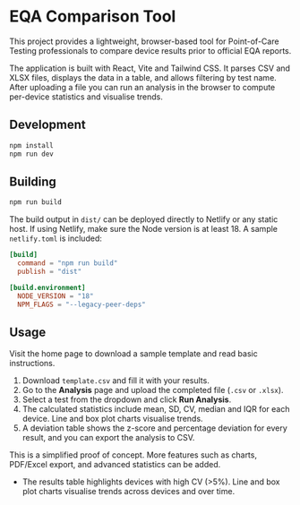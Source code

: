 # EQA Comparison Tool

This project provides a lightweight, browser-based tool for Point-of-Care Testing professionals to compare device results prior to official EQA reports.

The application is built with React, Vite and Tailwind CSS. It parses CSV and XLSX files, displays the data in a table, and allows filtering by test name. After uploading a file you can run an analysis in the browser to compute per-device statistics and visualise trends.

## Development

```bash
npm install
npm run dev
```

## Building

```bash
npm run build
```

The build output in `dist/` can be deployed directly to Netlify or any static host.
If using Netlify, make sure the Node version is at least 18. A sample
`netlify.toml` is included:

```toml
[build]
  command = "npm run build"
  publish = "dist"

[build.environment]
  NODE_VERSION = "18"
  NPM_FLAGS = "--legacy-peer-deps"
```

## Usage

Visit the home page to download a sample template and read basic instructions.

1. Download `template.csv` and fill it with your results.
2. Go to the **Analysis** page and upload the completed file (`.csv` or `.xlsx`).
3. Select a test from the dropdown and click **Run Analysis**.
4. The calculated statistics include mean, SD, CV, median and IQR for each device. Line and box plot charts visualise trends.
5. A deviation table shows the z-score and percentage deviation for every result, and you can export the analysis to CSV.

This is a simplified proof of concept. More features such as charts, PDF/Excel export, and advanced statistics can be added.
- The results table highlights devices with high CV (>5%). Line and box plot charts visualise trends across devices and over time.
